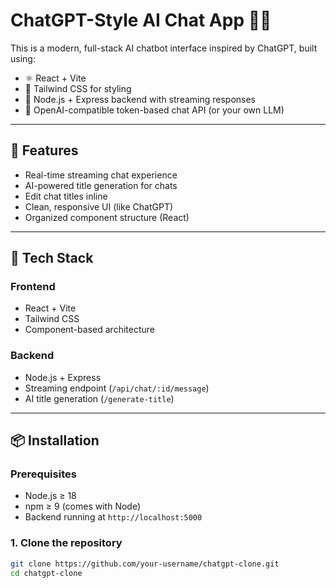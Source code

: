 # ChatGPT-Style AI Chat App 💬🤖

This is a modern, full-stack AI chatbot interface inspired by ChatGPT, built using:

- ⚛️ React + Vite
- 🎨 Tailwind CSS for styling
- 🔌 Node.js + Express backend with streaming responses
- 🧠 OpenAI-compatible token-based chat API (or your own LLM)

---

## 🚀 Features

- Real-time streaming chat experience
- AI-powered title generation for chats
- Edit chat titles inline
- Clean, responsive UI (like ChatGPT)
- Organized component structure (React)

---

## 🧱 Tech Stack

### Frontend
- React + Vite
- Tailwind CSS
- Component-based architecture

### Backend
- Node.js + Express
- Streaming endpoint (`/api/chat/:id/message`)
- AI title generation (`/generate-title`)

---

## 📦 Installation

### Prerequisites
- Node.js ≥ 18
- npm ≥ 9 (comes with Node)
- Backend running at `http://localhost:5000`

### 1. Clone the repository

```bash
git clone https://github.com/your-username/chatgpt-clone.git
cd chatgpt-clone

